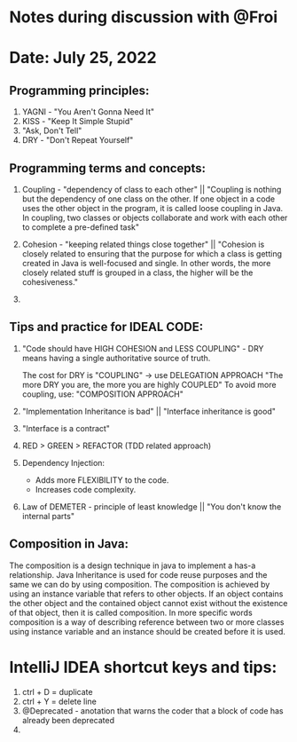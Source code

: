 # Notes during discussion with @Froi

# Date: July 25, 2022

## Programming principles:
1. YAGNI - "You Aren't Gonna Need It"
2. KISS - "Keep It Simple Stupid"
3. "Ask, Don't Tell"
4. DRY - "Don't Repeat Yourself"

## Programming terms and concepts:
1. Coupling - "dependency of class to each other" || "Coupling is nothing but the dependency of one class on the other. If one object in a code uses the other object in the program, it is called loose coupling in Java. In coupling, two classes or objects collaborate and work with each other to complete a pre-defined task"

2. Cohesion - "keeping related things close together" || "Cohesion is closely related to ensuring that the purpose for which a class is getting created in Java is well-focused and single. In other words, the more closely related stuff is grouped in a class, the higher will be the cohesiveness."

3. 



## Tips and practice for IDEAL CODE:
1. "Code should have HIGH COHESION and LESS COUPLING" - DRY means having a single authoritative source of truth.

    The cost for DRY is "COUPLING" -> use DELEGATION APPROACH
    "The more DRY you are, the more you are highly COUPLED"
    To avoid more coupling, use: "COMPOSITION APPROACH"

2. "Implementation Inheritance is bad" || "Interface inheritance is good"
3. "Interface is a contract" 
4. RED > GREEN > REFACTOR (TDD related approach)
5. Dependency Injection:
    * Adds more FLEXIBILITY to the code.
    * Increases code complexity.
6. Law of DEMETER - principle of least knowledge || "You don't know the internal parts"

## Composition in Java:
The composition is a design technique in java to implement a has-a relationship. Java Inheritance is used for code reuse purposes and the same we can do by using composition. The composition is achieved by using an instance variable that refers to other objects. If an object contains the other object and the contained object cannot exist without the existence of that object, then it is called composition. In more specific words composition is a way of describing reference between two or more classes using instance variable and an instance should be created before it is used. 


# IntelliJ IDEA shortcut keys and tips:
1. ctrl + D = duplicate
2. ctrl + Y = delete line
3. @Deprecated - anotation that warns the coder that a block of code has already been deprecated
4. 